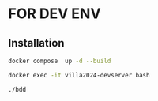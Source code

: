 # FOR DEV ENV

## Installation

```bash
docker compose  up -d --build
```

```bash
docker exec -it villa2024-devserver bash
```

```bash
./bdd
```

